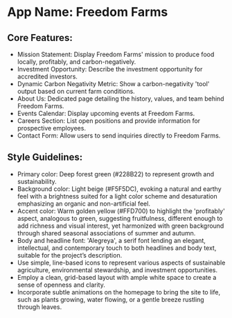 # **App Name**: Freedom Farms

## Core Features:

- Mission Statement: Display Freedom Farms' mission to produce food locally, profitably, and carbon-negatively.
- Investment Opportunity: Describe the investment opportunity for accredited investors.
- Dynamic Carbon Negativity Metric: Show a carbon-negativity 'tool' output based on current farm conditions.
- About Us: Dedicated page detailing the history, values, and team behind Freedom Farms.
- Events Calendar: Display upcoming events at Freedom Farms.
- Careers Section: List open positions and provide information for prospective employees.
- Contact Form: Allow users to send inquiries directly to Freedom Farms.

## Style Guidelines:

- Primary color: Deep forest green (#228B22) to represent growth and sustainability.
- Background color: Light beige (#F5F5DC), evoking a natural and earthy feel with a brightness suited for a light color scheme and desaturation emphasizing an organic and non-artificial feel.
- Accent color: Warm golden yellow (#FFD700) to highlight the 'profitably' aspect, analogous to green, suggesting fruitfulness, different enough to add richness and visual interest, yet harmonized with green background through shared seasonal associations of summer and autumn. 
- Body and headline font: 'Alegreya', a serif font lending an elegant, intellectual, and contemporary touch to both headlines and body text, suitable for the project’s description.
- Use simple, line-based icons to represent various aspects of sustainable agriculture, environmental stewardship, and investment opportunities.
- Employ a clean, grid-based layout with ample white space to create a sense of openness and clarity.
- Incorporate subtle animations on the homepage to bring the site to life, such as plants growing, water flowing, or a gentle breeze rustling through leaves.